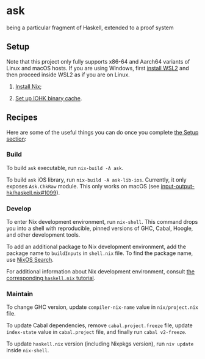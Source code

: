 # ask

being a particular fragment of Haskell, extended to a proof system

## Setup

Note that this project only fully supports x86-64 and Aarch64
variants of Linux and macOS hosts. If you are using Windows, first
[install WSL2][WSL2] and then proceed inside WSL2 as if you are on
Linux.

1. [Install Nix][Nix];

2. [Set up IOHK binary cache][IOHK binary cache].

[IOHK binary cache]: https://input-output-hk.github.io/haskell.nix/tutorials/getting-started/#setting-up-the-binary-cache
[Nix]: https://nixos.org/download.html
[WSL2]: https://docs.microsoft.com/en-us/windows/wsl/install-win10

## Recipes

Here are some of the useful things you can do once you complete
[the Setup section](#setup):

### Build

To build `ask` executable, run `nix-build -A ask`.

To build `ask` iOS library, run `nix-build -A ask-lib-ios`.
Currently, it only exposes `Ask.ChkRaw` module. This only works on macOS
(see [input-output-hk/haskell.nix#1099][]).

[input-output-hk/haskell.nix#1099]: https://github.com/input-output-hk/haskell.nix/issues/1099

### Develop

To enter Nix development environment, run `nix-shell`. This command
drops you into a shell with reproducible, pinned versions of GHC,
Cabal, Hoogle, and other development tools.

To add an additional package to Nix development environment, add
the package name to `buildInputs` in `shell.nix` file. To find
the package name, use [NixOS Search][].

For additional information about Nix development environment, consult
[the corresponding `haskell.nix` tutorial][haskell.nix tutorial].

[haskell.nix tutorial]: https://input-output-hk.github.io/haskell.nix/tutorials/development/
[NixOS Search]: https://search.nixos.org

### Maintain

To change GHC version, update `compiler-nix-name` value in
`nix/project.nix` file.

To update Cabal dependencies, remove `cabal.project.freeze` file,
update `index-state` value in `cabal.project` file, and finally run
`cabal v2-freeze`.

To update `haskell.nix` version (including Nixpkgs version),
run `niv update` inside `nix-shell`.
